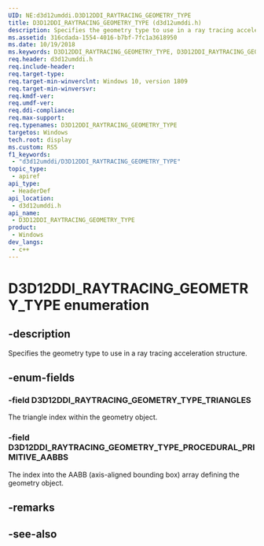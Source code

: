 ```yaml
---
UID: NE:d3d12umddi.D3D12DDI_RAYTRACING_GEOMETRY_TYPE
title: D3D12DDI_RAYTRACING_GEOMETRY_TYPE (d3d12umddi.h)
description: Specifies the geometry type to use in a ray tracing acceleration structure.
ms.assetid: 316cdada-1554-4016-b7bf-7fc1a3618950
ms.date: 10/19/2018
ms.keywords: D3D12DDI_RAYTRACING_GEOMETRY_TYPE, D3D12DDI_RAYTRACING_GEOMETRY_TYPE,
req.header: d3d12umddi.h
req.include-header: 
req.target-type: 
req.target-min-winverclnt: Windows 10, version 1809
req.target-min-winversvr: 
req.kmdf-ver: 
req.umdf-ver: 
req.ddi-compliance: 
req.max-support: 
req.typenames: D3D12DDI_RAYTRACING_GEOMETRY_TYPE
targetos: Windows
tech.root: display
ms.custom: RS5
f1_keywords:
 - "d3d12umddi/D3D12DDI_RAYTRACING_GEOMETRY_TYPE"
topic_type:
 - apiref
api_type:
 - HeaderDef
api_location:
 - d3d12umddi.h
api_name:
 - D3D12DDI_RAYTRACING_GEOMETRY_TYPE
product:
 - Windows
dev_langs:
 - c++
---
```


# D3D12DDI_RAYTRACING_GEOMETRY_TYPE enumeration

## -description

Specifies the geometry type to use in a ray tracing acceleration structure.

## -enum-fields

### -field D3D12DDI_RAYTRACING_GEOMETRY_TYPE_TRIANGLES

The triangle index within the geometry object.

### -field D3D12DDI_RAYTRACING_GEOMETRY_TYPE_PROCEDURAL_PRIMITIVE_AABBS

The index into the AABB (axis-aligned bounding box) array defining the geometry object.

## -remarks

## -see-also

